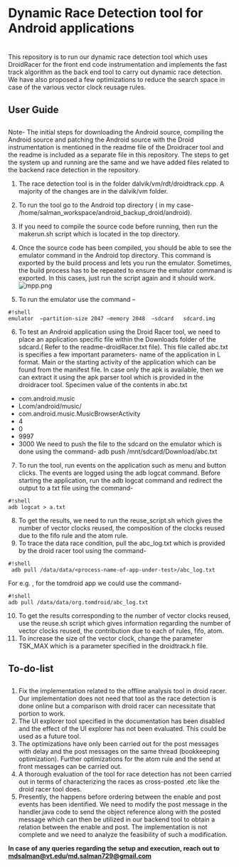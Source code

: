 


# Dynamic Race Detection tool for Android applications 
#                                                 

This repository is to run our dynamic race detection tool which uses DroidRacer for the front end code instrumentation and implements the fast track algorithm as the back end tool
to carry out dynamic race detection. We have also proposed a few optimizations to reduce the search space in case of the various vector clock reusage rules.

## User Guide
## 

Note- 
The initial steps for downloading the Android source, compiling the Android source and patching the Android source with the Droid instrumentation is mentioned in the readme file of the Droidracer tool and the readme is included as a separate file in this repository. The steps to get the system up and running are the same and we have added files related to the backend race detection in the repository.

1. The race detection tool is in the folder dalvik/vm/rdt/droidtrack.cpp. A majority of the changes are in the dalvik/vm folder. 
2. To run the tool go to the Android top directory ( in my case- /home/salman_workspace/android_backup_droid/android). 
3. If you need to compile the source code before running, then run the makerun.sh script which is located in the top directory.
4. Once the source code has been compiled, you should be able to see the emulator command in the Android top directory. This command is exported by the build process and lets you    run the emulator. Sometimes, the build process has to be repeated to ensure the emulator command is exported. In this cases, just run the script again and it should work.
![mpp.png](https://bitbucket.org/repo/g6K6L4/images/1600596138-mpp.png)
 
5. To run the emulator use the command – 
                                      
```
#!shell
emulator  –partition-size 2047 –memory 2048  –sdcard   sdcard.img

```

6. To test an Android application using the Droid Racer tool, we need to place an application specific file within the Downloads folder of the sdcard.( Refer to the readme-droidRacer.txt file). This file called abc.txt is specifies a few important parameters- 
name of the application in L format.
Main or the starting activity of the application which can be found from the manifest file. In case only the apk is available, then we can extract it using the apk parser tool which is provided in the droidracer tool.
Specimen value of the contents in abc.txt
* com.android.music
* Lcom/android/music/
* com.android.music.MusicBrowserActivity
* 4
* 0
* 9997
* 3000
We need to push the file to the sdcard on the emulator which is done using the command-
 adb push /mnt/sdcard/Download/abc.txt
7. To run the tool, run events on the application such as menu and button clicks.  The events are logged using the adb  logcat command.  Before starting the application, run the adb logcat command and  redirect the output to a txt file using the command-

```
#!shell
adb logcat > a.txt

```
                                      
8. To get the results, we need to run the reuse_script.sh which gives the number of vector clocks reused, the composition of the clocks reused due to the fifo rule and the atom rule. 
9. To trace the data race condition, pull the abc_log.txt which is provided by the droid racer tool using the command-

```
#!shell
 adb pull /data/data/<process-name-of-app-under-test>/abc_log.txt

```
                               
For e.g. , for the tomdroid app we could use the command-

```
#!shell
adb pull /data/data/org.tomdroid/abc_log.txt

```
                               
10. To get the results corresponding to the number of vector clocks reused, use the reuse.sh script which gives information regarding the number of vector clocks reused, the contribution due to each of rules, fifo, atom. 
11. To increase the size of the vector clock, change the parameter TSK_MAX which is a parameter specified in the droidtrack.h file.


## To-do-list 
##
1. Fix the implementation related to the offline analysis tool in droid racer. Our implementation does not need that tool as the race detection is done online but a comparison with droid racer can necessitate that portion to work.
2. The UI explorer tool specified in the documentation has been disabled and the effect of the UI explorer has not been evaluated. This could be used as a future tool.
3. The optimizations have only been carried out for the post messages with delay and the post messages on the same thread (bookkeeping optimization). Further optimizations for the atom rule and the send at front messages can be carried out.
4. A thorough evaluation of the tool for race detection has not been carried out in terms of characterizing the races as cross-posted .etc like the droid racer tool does.
5. Presently, the happens before ordering between the enable and post events has been identified. We need to modify the post message in the handler.java code to send the object reference along with the posted message which can then be utilized in our backend tool to obtain a relation between the enable and post.  The implementation is not complete and we need to analyze the feasibility of such a modification.


   
**In case of any queries regarding the setup and execution, reach out to mdsalman@vt.edu/md.salman729@gmail.com**